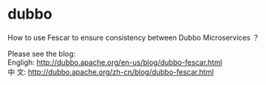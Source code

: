 # dubbo

How to use Fescar to ensure consistency between Dubbo Microservices ？  

Please see the blog:   
Engligh: http://dubbo.apache.org/en-us/blog/dubbo-fescar.html   
中   文: http://dubbo.apache.org/zh-cn/blog/dubbo-fescar.html
